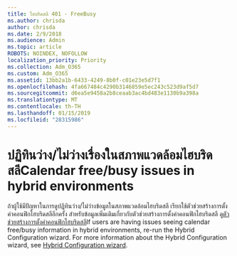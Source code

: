 ```yaml
---
title: ไฮบริดสลี 401 - FreeBusy
ms.author: chrisda
author: chrisda
ms.date: 2/9/2018
ms.audience: Admin
ms.topic: article
ROBOTS: NOINDEX, NOFOLLOW
localization_priority: Priority
ms.collection: Adm_O365
ms.custom: Adm_O365
ms.assetid: 13bb2a1b-6433-4249-8b0f-c01e23e5d7f1
ms.openlocfilehash: 4fa667484c4290b3146859e5ec243c523d9af5d7
ms.sourcegitcommit: d6ea5e9458a2b8ceaab3ac4bd483e1130b9a398a
ms.translationtype: MT
ms.contentlocale: th-TH
ms.lasthandoff: 01/15/2019
ms.locfileid: "28315986"
---
```

# <a name="calendar-freebusy-issues-in-hybrid-environments"></a><span data-ttu-id="127d6-102">ปฏิทินว่าง/ไม่ว่างเรื่องในสภาพแวดล้อมไฮบริดสลี</span><span class="sxs-lookup"><span data-stu-id="127d6-102">Calendar free/busy issues in hybrid environments</span></span>

<span data-ttu-id="127d6-p101">ถ้าผู้ใช้มีปัญหาในการดูปฏิทินว่าง/ไม่ว่างข้อมูลในสภาพแวดล้อมไฮบริดสลี เรียกใช้ตัวช่วยสร้างการตั้งค่าคอนฟิกไฮบริดสลีอีกครั้ง สำหรับข้อมูลเพิ่มเติมเกี่ยวกับตัวช่วยสร้างการตั้งค่าคอนฟิกไฮบริดสลี ดู[ตัวช่วยสร้างการตั้งค่าคอนฟิกไฮบริดสลี](https://go.microsoft.com/fwlink/p/?linkid=528149)</span><span class="sxs-lookup"><span data-stu-id="127d6-p101">If users are having issues seeing calendar free/busy information in hybrid environments, re-run the Hybrid Configuration wizard. For more information about the Hybrid Configuration wizard, see [Hybrid Configuration wizard](https://go.microsoft.com/fwlink/p/?linkid=528149).</span></span>
  

